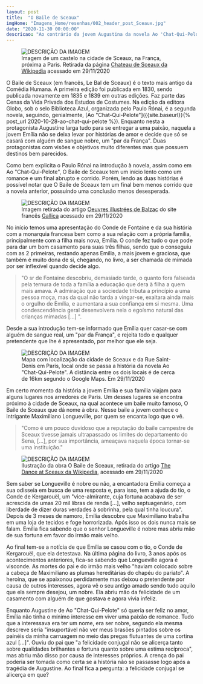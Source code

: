 ```yaml
---
layout: post
title:  "O Baile de Sceaux"
imgHome: "Imagens_Home/resenhas/002_header_post_Sceaux.jpg"
date: "2020-11-30 00:00:00"
descricao: "Ao contrário da jovem Augustina da novela Ao 'Chat-Qui-Pelote', a graciosa Emília não tem intenção de viver uma paixão daquelas que só são vistas nos romances, ela só quer se tornar uma nobre se casando cum um 'par da França'."
---
```


<figure class="image">
  <img src="{{site.baseurl}}/images_posts/002-o-baile-de-sceaux/Chateau_de_Sceaux.jpg" alt="DESCRIÇÃO DA IMAGEM">
  <figcaption>Imagem de um castelo na cidade de Sceaux, na França, próxima a Paris. Retirada da página <a target="_blank" href="https://en.wikipedia.org/wiki/Ch%C3%A2teau_de_Sceaux">Chateau de Sceaux da Wikipedia</a> acessado em 29/11/2020</figcaption>
</figure>

O Baile de Sceaux (em francês, Le Bal de Sceaux) é o texto mais antigo da Comédia Humana.  A primeira edição foi publicada em 1830, sendo publicada novamente em 1835 e 1839 em outras edições. Faz parte das Cenas da Vida Privada dos Estudos de Costumes. Na edição da editora Globo, sob o selo Biblioteca Azul, organizada pelo Paulo Rónai, é a segunda novela, seguindo, genialmente, [Ao "Chat-Qui-Pelote"]({{site.baseurl}}{% post_url 2020-10-28-ao-chat-qui-pelote %}). Enquanto nesta a protagonista Augustine larga tudo para se entregar a uma paixão, naquela a jovem Emília não se deixa levar por histórias de amor e decide que só se casará com alguém de sangue nobre, um "par da França". Duas protagonistas com visões e objetivos muito diferentes mas que possuem destinos bem parecidos.

Como bem explicita o Paulo Rónai na introdução à novela, assim como em Ao "Chat-Qui-Pelote", O Baile de Sceaux tem um início lento como um romance e um final abrupto e corrido. Porém, lendo as duas histórias é possível notar que O Baile de Sceaux tem um final bem menos corrido que a novela anterior, possuindo uma conclusão menos desesperada.

<figure class="image">
  <img src="{{site.baseurl}}/images_posts/002-o-baile-de-sceaux/Emilia.jpg" alt="DESCRIÇÃO DA IMAGEM">
  <figcaption>Imagem retirada do artigo <a target="_blank" href="https://gallica.bnf.fr/ark:/12148/bpt6k116914q/f311.item.r=bal+sceaux.langES.zoom">Oeuvres illustrées de Balzac</a> do site francês <a target="_blank" href="https://gallica.bnf.fr/accueil/fr/content/accueil-fr?mode=desktop">Gallica</a> acessado em 29/11/2020</figcaption>
</figure>

No início temos uma apresentação do Conde de Fontaine e da sua história com a monarquia francesa bem como a sua relação com a própria família, principalmente com a filha mais nova, Emília. O conde fez tudo o que pode para dar um bom casamento para suas três filhas, sendo que o conseguiu com as 2 primeiras, restando apenas Emília, a mais jovem e graciosa, que também é muito dona de si, chegando, no livro, a ser chamada de mimada por ser inflexível quando decide algo.

> "O sr de Fontaine descobriu, demasiado tarde, o quanto fora falseada pela ternura de toda a família a educação que dera à filha a quem mais amava. A admiração que a sociedade tributa a princípio a uma pessoa moça, mas da qual não tarda a vingar-se, exaltara ainda mais o orgulho de Emília, e aumentara a sua confiança em si mesma. Uma condescendência geral desenvolvera nela o egoísmo natural das crianças mimadas [...] ".

Desde a sua introdução tem-se informado que Emília quer casar-se com alguém de sangue real, um "par da França", e rejeita todo e qualquer pretendente que lhe é apresentado, por melhor que ele seja.

<figure class="image">
  <img src="{{site.baseurl}}/images_posts/002-o-baile-de-sceaux/Mapa.png" alt="DESCRIÇÃO DA IMAGEM">
  <figcaption>Mapa com localização da cidade de Sceaux e da Rue Saint-Denis em Paris, local onde se passa a história da novela Ao "Chat-Qui-Pelote". A distância entre os dois locais é de cerca de 16km segundo o Google Maps. Em 29/11/2020</figcaption>
</figure>

Em certo momento da história a jovem Emília e sua família viajam para alguns lugares nos arredores de Paris. Um desses lugares se encontra próximo à cidade de Sceaux, na qual acontece um baile muito famoso, O Baile de Sceaux que dá nome à obra. Nesse baile a jovem conhece o intrigante Maximiliano Longueville, por quem se encanta logo que o vê.

>"Como é um pouco duvidoso que a reputação do baile campestre de Sceaux tivesse jamais ultrapassado os limites do departamento do Sena, [...], por sua importância, ameaçava naquela época tornar-se uma instituição."

<figure class="image">
  <img src="{{site.baseurl}}/images_posts/002-o-baile-de-sceaux/BalzacBaileSceaux.jpg" alt="DESCRIÇÃO DA IMAGEM">
  <figcaption>Ilustração da obra O Baile de Sceaux, retirada do artigo <a target="_blank" href="https://en.wikipedia.org/wiki/Le_Bal_de_Sceaux#/media/File:BalzacDanceSceaux.jpg">The Dance at Sceaux da Wikipedia</a>, acessado em 29/11/2020</figcaption>
</figure>

Sem saber se Longueville é nobre ou não, a encantadora Emília começa a sua odisseia em busca de uma resposta e, para isso, tem a ajuda do tio, o Conde de Kergarouël, um "vice-almirante, cuja fortuna acabava de ser acrescida de umas 20 mil libras de renda [...], velho septuagenário, com liberdade de dizer duras verdades à sobrinha, pela qual tinha loucura". Depois de 3 meses de namoro, Emília descobre que Maximiliano trabalha em uma loja de tecidos e foge horrorizada. Após isso os dois nunca mais se falam. Emília fica sabendo que o senhor Longueville é nobre mas abriu mão de sua fortuna em favor do irmão mais velho.

Ao final tem-se a notícia de que Emília se casou com o tio, o Conde de Kergarouël, que ela detestava. Na última página do livro, 3 anos após os acontecimentos anteriores, fica-se sabendo que Longueville agora é visconde. As mortes do pai e do irmão mais velho "haviam colocado sobre a cabeça de Maximiliano as plumas hereditárias do chapéu do pariato". A heroína, que se apaixonou perdidamente mas deixou o pretendente por causa de outros interesses, agora vê o seu antigo amado sendo tudo aquilo que ela sempre desejou, um nobre. Ela abriu mão da felicidade de um casamento com alguém de que gostava e agora vivia infeliz.

Enquanto Augustine de Ao "Chat-Qui-Pelote" só queria ser feliz no amor, Emília não tinha o mínimo interesse em viver uma paixão de romance. Tudo que a interessava era ter um nome, era ser nobre, segundo ela mesma descreve seria "insuportável não ver meus brasões pintados sobre os painéis da minha carruagem no meio das pregas flutuantes de uma cortina azul [...]". Ouviu do pai que "a felicidade conjugal não se alicerça tanto sobre qualidades brilhantes e fortuna quanto sobre uma estima recíproca", mas abriu mão disso por causa de interesses próprios. A crença do pai poderia ser tomada como certa se a história não se passasse logo após a tragédia de Augustine. Ao final fica a pergunta: a felicidade conjugal se alicerça em que?